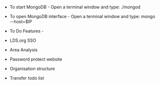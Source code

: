 
- To start MongoDB -
Open a terminal window and type: ./mongod

- To open MongoDB interface -
Open a terminal window and type: mongo --host=$IP

- To Do Features -
 - LDS.org SSO
 - Area Analysis
 - Password protect website
 - Organisation structure
 - Transfer todo list
